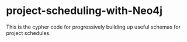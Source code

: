 # project-scheduling-with-Neo4j
This is the cypher code for progressively building up useful schemas for project schedules.
